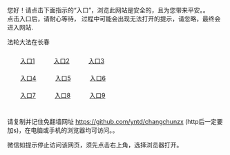 您好！请点击下面指示的“入口”，浏览此网站是安全的，且为您带来平安。。 <br/>
点击入口后，请耐心等待， 过程中可能会出现无法打开的提示，请忽略，最终会进入网站. </br>

法轮大法在长春<br/>
<div style="padding:10px"><a style="margin:20px" target="_blank" href="https://d20es06n44gx5l.cloudfront.net/2Qpsp?xrjovu" id="ccLink1" rel="nofollow">入口1</a> <a target="_blank" style="margin:20px" href="https://d3t6xcev11huo1.cloudfront.net/2Qpsp?ugvjsojy" id="ccLink2" rel="nofollow">入口2</a> <a style="margin:20px" target="_blank" href="https://d2j2chv3bj3oz0.cloudfront.net/2Qpsp?ildindn" id="ccLink3" rel="nofollow">入口3</a></div>

<div style="padding:10px" ><a style="margin:20px" target="_blank" href="https://d20es06n44gx5l.cloudfront.net/2Qpsp?xrjovu" id="ccLink4" rel="nofollow">入口4</a> <a style="margin:20px" href="https://d3t6xcev11huo1.cloudfront.net/2Qpsp?ugvjsojy" target="_blank" id="ccLink5" rel="nofollow">入口5</a> <a style="margin:20px" href="https://d2j2chv3bj3oz0.cloudfront.net/2Qpsp?ildindn" target="_blank" id="ccLink6" rel="nofollow">入口6</a></div>

<div style="padding:10px"><a style="margin:20px" target="_blank" href="https://d20es06n44gx5l.cloudfront.net/2Qpsp?xrjovu" id="ccLink7" rel="nofollow">入口7</a> <a style="margin:20px" href="https://d3t6xcev11huo1.cloudfront.net/2Qpsp?ugvjsojy" target="_blank" id="ccLink8" rel="nofollow">入口8</a> <a style="margin:20px" target="_blank" href="https://d2j2chv3bj3oz0.cloudfront.net/2Qpsp?ildindn" id="ccLink9" rel="nofollow">入口9</a></div>

<br/>



请复制并记住免翻墙网址 https://github.com/yntd/changchunzx (http后一定要加s)，在电脑或手机的浏览器均可访问。。<br/>

微信如提示停止访问该网页，须先点击右上角，选择浏览器打开。
